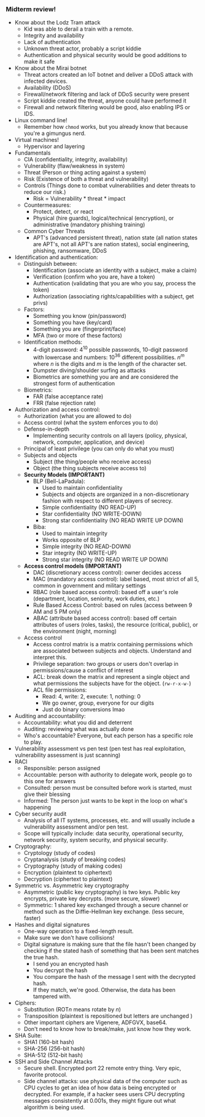 ### Midterm review!
- Know about the Lodz Tram attack
	- Kid was able to derail a train with a remote.
	- Integrity and availability
	- Lack of authentication
	- Unknown threat actor, probably a script kiddie
	- Authentication and physical security would be good additions to make it safe
- Know about the Mirai botnet
	- Threat actors created an IoT botnet and deliver a DDoS attack with infected devices.
	- Availability (DDoS)
	- Firewall/network filtering and lack of DDoS security were present
	- Script kiddie created the threat, anyone could have performed it
	- Firewall and network filtering would be good, also enabling IPS or IDS. 
- Linux command line!
	- Remember how `chmod` works, but you already know that because you're a gimungus nerd.
- Virtual machines!
	- Hypervisor and layering
- Fundamentals
	- CIA (confidentiality, integrity, availability)
	- Vulnerability (flaw/weakness in system)
	- Threat (Person or thing acting against a system)
	- Risk (Existence of both a threat and vulnerability)
	- Controls (Things done to combat vulnerabilities and deter threats to reduce our risk.)
		- Risk = Vulnerability \* threat \* impact
	- Countermeasures:
		- Protect, detect, or react 
		- Physical (hire guards), logical/technical (encryption), or administrative (mandatory phishing training)
	- Common Cyber Threats
		- APT's (advanced persistent threat), nation state (all nation states are APT's, not all APT's are nation states), social engineering, phishing, ransomware, DDoS
- Identification and authentication:
	- Distinguish between:
		- Identification (associate an identity with a subject, make a claim)
		- Verification (confirm who you are, have a token)
		- Authentication (validating that you are who you say, process the token)
		- Authorization (associating rights/capabilities with a subject, get privs)
	- Factors: 
		- Something you know (pin/password)
		- Something you have (key/card)
		- Something you are (fingerprint/face)
		- MFA (two or more of these factors)
	- Identification methods:
		- 4-digit password: $4^{10}$ possible passwords, 10-digit password with lowercase and numbers: $10^{36}$ different possibilities. $n^m$ where $n$ is the digits and $m$ is the length of the character set.
		- Dumpster diving/shoulder surfing as attacks
		- Biometrics are something you are and are considered the strongest form of authentication
	- Biometrics:
		- FAR (false acceptance rate)
		- FRR (false rejection rate)
- Authorization and access control:
	- Authorization (what you are allowed to do)
	- Access control (what the system enforces you to do)
	- Defense-in-depth
		- Implementing security controls on all layers (policy, physical, network, computer, application, and device)
	- Principal of least privilege (you can only do what you must)
	- Subjects and objects
		- Subject (the thing/people who receive access)
		- Object (the thing subjects receive access to)
	- **Security Models (IMPORTANT)**
		- BLP (Bell-LaPadula):
			- Used to maintain confidentiality
			- Subjects and objects are organized in a non-discretionary fashion with respect to different players of secrecy.
			- Simple confidentiality (NO READ-UP)
			- Star confidentiality (NO WRITE-DOWN)
			- Strong star confidentiality (NO READ WRITE UP DOWN)
		- Biba:
			- Used to maintain integrity
			- Works opposite of BLP
			- Simple integrity (NO READ-DOWN)
			- Star integrity (NO WRITE-UP)
			- Strong star integrity (NO READ WRITE UP DOWN)
	- **Access control models (IMPORTANT)**
		- DAC (discretionary access control): owner decides access
		- MAC (mandatory access control): label based, most strict of all 5, common in government and military settings
		- RBAC (role based access control): based off a user's role (department, location, seniority, work duties, etc.)
		- Rule Based Access Control: based on rules (access between 9 AM and 5 PM only)
		- ABAC (attribute based access control): based off certain attributes of users (roles, tasks), the resource (critical, public), or the environment (night, morning)
	- Access control
		- Access control matrix is a matrix containing permissions which are associated between subjects and objects. Understand and interpret this.
		- Privilege separation: two groups or users don't overlap in permissions/cause a conflict of interest
		- ACL: break down the matrix and represent a single object and what permissions the subjects have for the object. (`rw-r-x-w-`)
		- ACL file permissions:
			- Read: 4, write: 2, execute: 1, nothing: 0
			- We go owner, group, everyone for our digits
			- Just do binary conversions lmao
- Auditing and accountability:
	- Accountability: what you did and deterrent
	- Auditing: reviewing what was actually done
	- Who's accountable? Everyone, but each person has a specific role to play.
- Vulnerability assessment vs pen test (pen test has real exploitation, vulnerability assessment is just scanning)
- RACI
	- Responsible: person assigned
	- Accountable: person with authority to delegate work, people go to this one for answers
	- Consulted: person must be consulted before work is started, must give their blessing
	- Informed: The person just wants to be kept in the loop on what's happening
- Cyber security audit 
	- Analysis of all IT systems, processes, etc. and will usually include a vulnerability assessment and/or pen test.
	- Scope will typically include: data security, operational security, network security, system security, and physical security.
- Cryptography:
	- Cryptology (study of codes)
	- Cryptanalysis (study of breaking codes)
	- Cryptography (study of making codes)
	- Encryption (plaintext to ciphertext)
	- Decryption (ciphertext to plaintext)
- Symmetric vs. Asymmetric key cryptography
	- Asymmetric (public key cryptography) is two keys. Public key encrypts, private key decrypts. (more secure, slower)
	- Symmetric: 1 shared key exchanged through a secure channel or method such as the Diffie-Hellman key exchange. (less secure, faster)
- Hashes and digital signatures
	- One-way operation to a fixed-length result.
	- Make sure we don't have collisions!
	- Digital signature is making sure that the file hasn't been changed by checking if the stated hash of something that has been sent matches the true hash.
		- I send you an encrypted hash
		- You decrypt the hash
		- You compare the hash of the message I sent with the decrypted hash.
		- If they match, we're good. Otherwise, the data has been tampered with.
- Ciphers:
	- Substitution ($\text{ROT}n$ means rotate by $n$)
	- Transposition (plaintext is repositioned but letters are unchanged )
	- Other important ciphers are Vigenere, ADFGVX, base64.
	- Don't need to know how to break/make, just know how they work.
- SHA Suite:
	- SHA1 (160-bit hash)
	- SHA-256 (256-bit hash)
	- SHA-512 (512-bit hash)
- SSH and Side Channel Attacks
	- Secure shell. Encrypted port 22 remote entry thing. Very epic, favorite protocol.
	- Side channel attacks: use physical data of the computer such as CPU cycles to get an idea of how data is being encrypted or decrypted. For example, if a hacker sees users CPU decrypting messages consistently at 0.001s, they might figure out what algorithm is being used.
